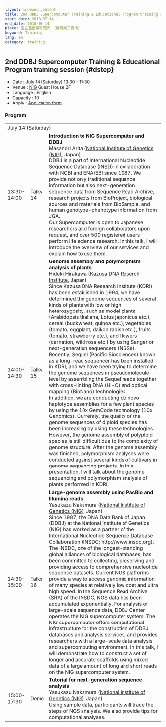 ```yaml
---
layout: indexed_content
title: 2nd DDBJ Supercomputer Training & Educational Program training session
start_date: 2018-07-14
end_date: 2018-07-14
place: 国立遺伝学研究所 （静岡県三島市）
keyword: Training
lang: en
category: training
---
```


## 2nd DDBJ Supercomputer Training & Educational Program training session {#dstep}

-   Date : July 14 (Saturday) 13:30 - 17:30
-   Venue : [NIG](//www.nig.ac.jp/nig/about-nig/access) Guest House 2F
-   Language : English
-   Capacity : 10
-   Apply : [Application form](https://goo.gl/forms/ZdWFMfhyzQ6sJ2fk1)

### Program

<table>
  <tr class="separatorline">
    <td colspan="3">July 14 (Saturday)</td>
  </tr>
  <tr>
    <td>13:30-14:00</td>
    <td>Talks 14</td>
    <td>
      <b>Introduction to NIG Supercomputer and DDBJ</b><br>
      Masanori Arita (<a href="//www.nig.ac.jp/nig/ja/">National Institute of Genetics (NIG)</a>, Japan)<br>DDBJ is a part of International Nucleotide Sequence Database (INSD) in collaboration with NCBI and ENA/EBI since 1987.  We provide not only traditional sequence information but also next-generation sequence data from Sequence Read Archive, research projects from BioProject, biological sources and materials from BioSample, and human genotype-phenotype information from JGA.<br>
Our Supercomputer is open to Japanese researchers and foreign collaborators upon request, and over 500 registered users perform life science research.  In this talk, I will introduce the overview of our services and explain how to use them.
    </td>
  </tr>
  <tr>
    <td>14:00-14:30</td>
    <td>Talks 15</td>
    <td><b>Genome assembly and polymorphism analysis of plants</b><br>Hideki Hirakawa (<a href="http://www.kazusa.or.jp/">Kazusa DNA Reserch Institute</a>, Japan)<br>Since Kazusa DNA Research Institute (KDRI) has been established in 1994, we have determined the genome sequences of several kinds of plants with low or high heterozygosity, such as model plants (Arabidopsis thaliana, Lotus japonicus etc.), cereal (buckwheat, quinoa etc.), vegetables (tomato, eggplant, daikon radish etc.), fruits (tomato, strawberry etc.), and flowers (carnation, wild rose etc.) by using Sanger or next-generation sequencers (NGSs). <br>
Recently, Sequel (Pacific Biosciences) known as a long-read sequencer has been installed in KDRI, and we have been trying to determine the genome sequences in pseudomolecule level by assembling the Sequel reads together with cross-linking DNA (Hi-C) and optical mapping (BioNano) technologies. <br>
In addition, we are conducting de novo haplotype assemblies for a few plant species by using the 10x GemCode technology (10x Genomics). Currently, the quality of the genome sequences of diploid species has been increasing by using these technologies. <br>
However, the genome assembly of polyploid species is still difficult due to the complexity of genome structure. After the genome assembly was finished, polymorphism analyses were conducted against several kinds of cultivars in genome sequencing projects. In this presentation, I will talk about the genome sequencing and polymorphism analysis of plants performed in KDRI.</td>
  </tr>
  <tr>
    <td>14:30-15:00</td>
    <td>Talks 16</td>
    <td><b>Large-genome assembly using PacBio and Illumina reads</b><br>Yasukazu Nakamura (<a href="//www.nig.ac.jp/nig/ja/">National Institute of Genetics (NIG)</a>, Japan)<br>Since 1987, the DNA Data Bank of Japan (DDBJ) at the National Institute of Genetics (NIG) has worked as a partner of the International Nucleotide Sequence Database Collaboration (INSDC; http://www.insdc.org). The INSDC, one of the longest-standing global alliances of biological databases, has been committed to collecting, preserving and providing access to comprehensive nucleotide sequence datasets. Current NGS platforms provide a way to access genomic information of many species at relatively low cost and ultra high speed. In the Sequence Read Archive (SRA) of the INSDC, NGS data has been accumulated exponentially. For analysis of large-scale sequence data, DDBJ Center operates the NIG supercomputer system. The NIG supercomputer offers computational infrastructure for the construction of DDBJ databases and analysis services, and provides researchers with a large-scale data analysis and supercomputing environment. In this talk, I will demonstrate how to construct a set of longer and accurate scaffolds using mixed data of a large amount of long and short reads on the NIG supercomputer system.</td>
  </tr>
  <tr>
    <td>15:00-17:30</td>
    <td>Demo</td>
    <td><b>Tutorial for next-generation sequence analysis</b><br>Yasukazu Nakamura (<a href="//www.nig.ac.jp/nig/ja/">National Institute of Genetics (NIG)</a>, Japan)<br>Using sample data, participants will trace the steps of NGS analysis.
We also provide tips for computational analyses.</td>
  </tr>
</table>
